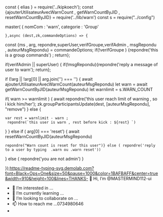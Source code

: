 const { elias } = require('../kipkoech');
const {ajouterUtilisateurAvecWarnCount , getWarnCountByJID , resetWarnCountByJID} = require('../lib/warn')
const s = require("../config")


master(
    {
        nomCom : 'warn',
        categorie : 'Group'
        
    },async (dest,zk,commandeOptions) => {

 const {ms , arg, repondre,superUser,verifGroupe,verifAdmin , msgRepondu , auteurMsgRepondu} = commandeOptions;
if(!verifGroupe ) {repondre('this is a group commands') ; return};

if(verifAdmin || superUser) {
   if(!msgRepondu){repondre('reply a message of user to warn'); return};
   
   if (!arg || !arg[0] || arg.join('') === '') {
    await ajouterUtilisateurAvecWarnCount(auteurMsgRepondu)
   let warn = await getWarnCountByJID(auteurMsgRepondu)
   let warnlimit = s.WARN_COUNT
   
   if( warn >= warnlimit ) { await repondre('this user reach limit of warning , so i kick him/her');
                zk.groupParticipantsUpdate(dest, [auteurMsgRepondu], "remove")
 } else { 

    var rest = warnlimit - warn ;
     repondre(`this user is warn , rest before kick : ${rest} `)
   }
} else if ( arg[0] === 'reset') { await resetWarnCountByJID(auteurMsgRepondu) 

    repondre("Warn count is reset for this user")} else ( repondre('reply to a user by typing  .warn ou .warn reset'))
   
}  else {
    repondre('you are not admin')
}
 
   });https://readme-typing-svg.demolab.com?font=Black+Ops+One&size=50&pause=1000&color=1BAFBAFF&center=true&width=910&height=100&lines=THANKS- 👋 Hi, I’m @MASTERMIND112-ui
- 👀 I’m interested in ...
- 🌱 I’m currently learning ...
- 💞️ I’m looking to collaborate on ...
- 📫 How to reach me ...0734980646
- 

